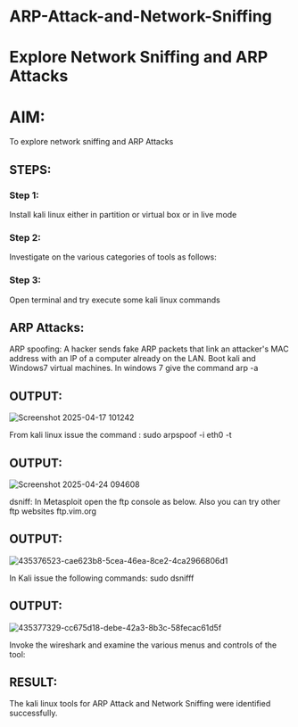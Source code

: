 # ARP-Attack-and-Network-Sniffing
# Explore Network Sniffing and ARP Attacks

# AIM:

To explore network sniffing and ARP Attacks

## STEPS:

### Step 1:

Install kali linux either in partition or virtual box or in live mode

### Step 2:

Investigate on the various categories of tools as follows:


### Step 3:
Open terminal and try execute some kali linux commands

## ARP Attacks:  
ARP spoofing: A hacker sends fake ARP packets that link an attacker's MAC address with an IP of a computer already on the LAN. 
Boot kali and Windows7 virtual machines.
In windows 7 give the command arp -a
## OUTPUT:
![Screenshot 2025-04-17 101242](https://github.com/user-attachments/assets/df9ed816-e626-473b-b908-8e9335f6699f)


From kali linux issue the command :
sudo arpspoof -i eth0 -t <target system> <gateway>
## OUTPUT:
![Screenshot 2025-04-24 094608](https://github.com/user-attachments/assets/d25772c7-f872-4a15-ba49-f52992d877f1)


 dsniff:
In Metasploit open the ftp console as below. Also you can try other ftp websites ftp.vim.org
## OUTPUT:
![435376523-cae623b8-5cea-46ea-8ce2-4ca2966806d1](https://github.com/user-attachments/assets/46680b15-dc80-4de6-971b-1fdea5048305)



In Kali issue the following commands:
sudo dsnifff
## OUTPUT:
![435377329-cc675d18-debe-42a3-8b3c-58fecac61d5f](https://github.com/user-attachments/assets/5da7a394-806a-4542-90c9-a29da63b5e48)

Invoke the wireshark and examine the various menus  and controls of the tool:


## RESULT:
The kali linux tools for ARP Attack and Network Sniffing were identified successfully.
